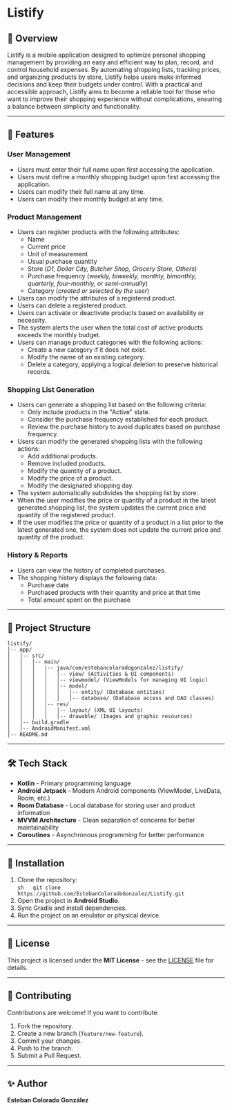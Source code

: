 
# Listify

## 📌 Overview
Listify is a mobile application designed to optimize personal shopping management by providing an easy and efficient way to plan, record, and control household expenses. By automating shopping lists, tracking prices, and organizing products by store, Listify helps users make informed decisions and keep their budgets under control. With a practical and accessible approach, Listify aims to become a reliable tool for those who want to improve their shopping experience without complications, ensuring a balance between simplicity and functionality.
  
---  

## 🚀 Features

### **User Management**
- Users must enter their full name upon first accessing the application.
- Users must define a monthly shopping budget upon first accessing the application.
- Users can modify their full name at any time.
- Users can modify their monthly budget at any time.

### **Product Management**
- Users can register products with the following attributes:
    - Name
    - Current price
    - Unit of measurement
    - Usual purchase quantity
    - Store (*D1, Dollar City, Butcher Shop, Grocery Store, Others*)
    - Purchase frequency (*weekly, biweekly, monthly, bimonthly, quarterly, four-monthly, or semi-annually*)
    - Category (*created or selected by the user*)
- Users can modify the attributes of a registered product.
- Users can delete a registered product.
- Users can activate or deactivate products based on availability or necessity.
- The system alerts the user when the total cost of active products exceeds the monthly budget.
- Users can manage product categories with the following actions:
    - Create a new category if it does not exist.
    - Modify the name of an existing category.
    - Delete a category, applying a logical deletion to preserve historical records.

### **Shopping List Generation**
- Users can generate a shopping list based on the following criteria:
    - Only include products in the "Active" state.
    - Consider the purchase frequency established for each product.
    - Review the purchase history to avoid duplicates based on purchase frequency.
- Users can modify the generated shopping lists with the following actions:
    - Add additional products.
    - Remove included products.
    - Modify the quantity of a product.
    - Modify the price of a product.
    - Modify the designated shopping day.
- The system automatically subdivides the shopping list by store.
- When the user modifies the price or quantity of a product in the latest generated shopping list, the system updates the current price and quantity of the registered product.
- If the user modifies the price or quantity of a product in a list prior to the latest generated one, the system does not update the current price and quantity of the product.

### **History & Reports**
- Users can view the history of completed purchases.
- The shopping history displays the following data:
    - Purchase date
    - Purchased products with their quantity and price at that time
    - Total amount spent on the purchase

---  

## 📂 Project Structure

```  
listify/  
│-- app/  
│   │-- src/  
│   │   │-- main/  
│   │   │   │-- java/com/estebancoloradogonzalez/listify/  
│   │   │   │   │-- view/ (Activities & UI components)  
│   │   │   │   │-- viewmodel/ (ViewModels for managing UI logic)  
│   │   │   │   │-- model/  
│   │   │   │   │   │-- entity/ (Database entities)  
│   │   │   │   │   │-- database/ (Database access and DAO classes)  
│   │   │   │-- res/  
│   │   │   │   │-- layout/ (XML UI layouts)  
│   │   │   │   │-- drawable/ (Images and graphic resources)  
│   │-- build.gradle  
│   │-- AndroidManifest.xml  
│-- README.md  
```  
  
---  

## 🛠️ Tech Stack
- **Kotlin** - Primary programming language
- **Android Jetpack** - Modern Android components (ViewModel, LiveData, Room, etc.)
- **Room Database** - Local database for storing user and product information
- **MVVM Architecture** - Clean separation of concerns for better maintainability
- **Coroutines** - Asynchronous programming for better performance

---  

## 📌 Installation
1. Clone the repository:  
   ``sh  
  git clone https://github.com/EstebanColoradoGonzalez/Listify.git ``
2. Open the project in **Android Studio**.
3. Sync Gradle and install dependencies.
4. Run the project on an emulator or physical device.

---  

## 📜 License
This project is licensed under the **MIT License** - see the [LICENSE](LICENSE) file for details.
  
---  

## 🤝 Contributing
Contributions are welcome! If you want to contribute:
1. Fork the repository.
2. Create a new branch (`feature/new-feature`).
3. Commit your changes.
4. Push to the branch.
5. Submit a Pull Request.

---  

## ✨ Author
**Esteban Colorado González**